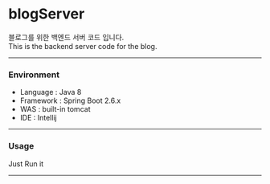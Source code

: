 # blogServer

블로그를 위한 백엔드 서버 코드 입니다.  
This is the backend server code for the blog.  

---

### Environment
- Language : Java 8
- Framework : Spring Boot 2.6.x
- WAS : built-in tomcat
- IDE : Intellij

---

### Usage

Just Run it

---

